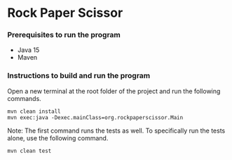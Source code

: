 # Rock Paper Scissor

### Prerequisites to run the program
- Java 15
- Maven

### Instructions to build and run the program
Open a new terminal at the root folder of the project and run the following commands.
```
mvn clean install
mvn exec:java -Dexec.mainClass=org.rockpaperscissor.Main
```
Note: The first command runs the tests as well. To specifically run the tests alone, use the following command.
```
mvn clean test
```



